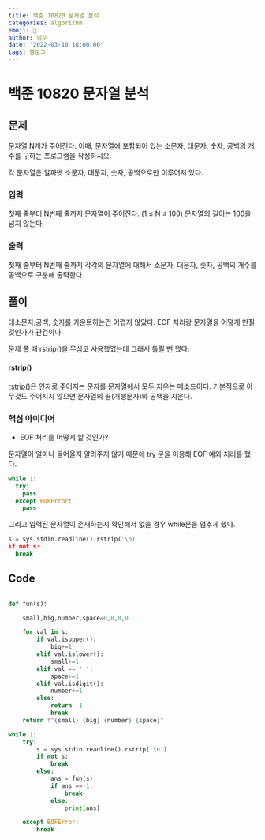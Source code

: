 ```yaml
---
title: 백준 10820 문자열 분석
categories: algorithm
emoji: 🏃
author: 범수
date: '2022-03-10 18:00:00'
tags: 블로그
---
```


<!--
튜토리얼, 하우 투 가이드, 설명 ,레퍼런스
https://documentation.divio.com/tutorials/
-->

# 백준 10820 문자열 분석

## 문제

문자열 N개가 주어진다. 이때, 문자열에 포함되어 있는 소문자, 대문자, 숫자, 공백의 개수를 구하는 프로그램을 작성하시오.

각 문자열은 알파벳 소문자, 대문자, 숫자, 공백으로만 이루어져 있다.

### 입력

첫째 줄부터 N번째 줄까지 문자열이 주어진다. (1 ≤ N ≤ 100) 문자열의 길이는 100을 넘지 않는다.

### 출력

첫째 줄부터 N번째 줄까지 각각의 문자열에 대해서 소문자, 대문자, 숫자, 공백의 개수를 공백으로 구분해 출력한다.

## 풀이

대소문자,공백, 숫자를 카운트하는건 어렵지 않았다. EOF 처리랑 문자열을 어떻게 만질것인가가 관건이다.

문제 풀 때 rstrip()을 무심코 사용했었는데 그래서 틀릴 뻔 했다.

#### rstrip()

[rstrip()](https://www.w3schools.com/python/ref_string_rstrip.asp)은 인자로 주어지는 문자를 문자열에서 모두 지우는 메소드이다.
기본적으로 아무것도 주어지지 않으면 문자열의 끝(개행문자)와 공백을 지운다.

### 핵심 아이디어

- EOF 처리를 어떻게 할 것인가?

문자열이 얼마나 들어올지 알려주지 않기 때문에 try 문을 이용해 EOF 예외 처리를 했다.

```python
while 1:
  try:
    pass
  except EOFError:
    pass
```

그리고 입력된 문자열이 존재하는지 확인해서 없을 경우 while문을 멈추게 했다.

```python
s = sys.stdin.readline().rstrip('\n)
if not s:
  break
```

## Code

```python

def fun(s):

    small,big,number,space=0,0,0,0

    for val in s:
        if val.isupper():
            big+=1
        elif val.islower():
            small+=1
        elif val == ' ':
            space+=1
        elif val.isdigit():
            number+=1
        else:
            return -1
            break
    return f"{small} {big} {number} {space}"

while 1:
    try:
        s = sys.stdin.readline().rstrip('\n')
        if not s:
            break
        else:
            ans = fun(s)
            if ans ==-1:
                break
            else:
                print(ans)

    except EOFError:
        break
```
